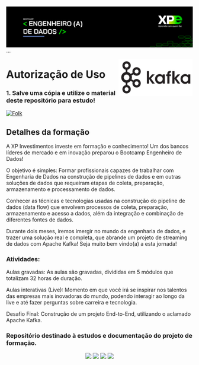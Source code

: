 <img align="right" src="https://raw.githubusercontent.com//araujoeverton/XP_Bootcamp_Engenharia_de_Dados//e0ad751d99add1e0ddc9d10ce29e5ea273b40c66//assets//bootcamp-engenheiro-de-dados-xp.jpg" width="1080"/> ...



<img align="right" src="https://raw.githubusercontent.com/araujoeverton/XP_Bootcamp_Engenharia_de_Dados/f6654fa0ac1ed11dd4ba8b0b6a2d8eb87e4a0d12/assets/Apache_kafka_wordtype.svg" width="200"/>

# Autorização de Uso
### 1. Salve uma cópia e utilize o material deste repositório para estudo!
<a href="https://github.com//araujoeverton/XP_Bootcamp_Engenharia_de_Dados//fork">
    <img alt="Folk" title="Fork Button" src="https://shields.io/badge/-DAR%20FORK-red.svg?&style=for-the-badge&logo=github&logoColor=white"/></a>


## Detalhes da formação

A XP Investimentos investe em formação e conhecimento! Um dos bancos líderes de mercado e em inovação preparou o Bootcamp Engenheiro de Dados!

O objetivo é simples: Formar profissionais capazes de trabalhar com Engenharia de Dados na construção de pipelines de dados e em outras soluções de dados que requeiram etapas de coleta, preparação, armazenamento e processamento de dados.

Conhecer as técnicas e tecnologias usadas na construção do pipeline de dados (data flow) que envolvem processos de coleta, preparação, armazenamento e acesso a dados, além da integração e combinação de diferentes fontes de dados.

Durante dois meses, iremos imergir no mundo da engenharia de dados, e trazer uma solução real e completa, que abrande um projeto de streaming de dados com Apache Kafka!
Seja muito bem vindo(a) a esta jornada!

### Atividades:

Aulas gravadas: As aulas são gravadas, divididas em 5 módulos que totalizam 32 horas de duração.

Aulas interativas (Live): Momento em que você irá se inspirar nos talentos das empresas mais inovadoras do mundo, podendo interagir ao longo da live e até fazer perguntas sobre carreira e tecnologia.

Desafio Final: Construção de um projeto End-to-End, utilizando o aclamado Apache Kafka.



### Repositório destinado à estudos e documentação do projeto de formação.


<div align="center">
  <p>
      <img src="https://img.shields.io/github/languages/count/alexklenio/DIO-dotnet-developer"/>
      <img src="https://img.shields.io/github/repo-size/alexklenio/DIO-dotnet-developer"/>
      <img src="https://img.shields.io/github/last-commit/alexklenio/DIO-dotnet-developer"/>
      <img src="https://img.shields.io/github/issues/alexklenio/DIO-dotnet-developer"/>
  </p> 
</div>



